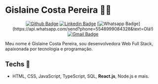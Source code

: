# Gislaine Costa Pereira :woman_technologist:

<div align="center">
  
[![Github Badge](https://img.shields.io/badge/-Github-000?style=flat-square&logo=Github&logoColor=white&link=https://github.com/gislainecosta)](https://github.com/gislainecosta)
[![Linkedin Badge](https://img.shields.io/badge/-LinkedIn-blue?style=flat-square&logo=Linkedin&logoColor=white&link=https://www.linkedin.com/in/gislainecostapereira/)](https://www.linkedin.com/in/gislainecostapereira/)
[![Whatsapp Badge](https://img.shields.io/badge/-Whatsapp-4CA143?style=flat-square&labelColor=4CA143&logo=whatsapp&logoColor=white&link=https://api.whatsapp.com/send?phone=5548999084328&text=Olá!)](https://api.whatsapp.com/send?phone=5548999084328&text=Olá!)
[![Gmail Badge](https://img.shields.io/badge/-Gmail-c14438?style=flat-square&logo=Gmail&logoColor=white&link=mailto:gislainecosta@agronoma.eng.br)](mailto:gislainecosta@agronoma.eng.br)

</div>

Meu nome é Gislaine Costa Pereira, sou desenvolvedora Web Full Stack, apaixonada por tecnologia e programação.

## Techs :blue_heart: 

- HTML, CSS, JavaScript, TypeScript, SQL, **React.js**, Node.js e mais.

<!--START_SECTION:waka-->
<!--END_SECTION:waka-->
